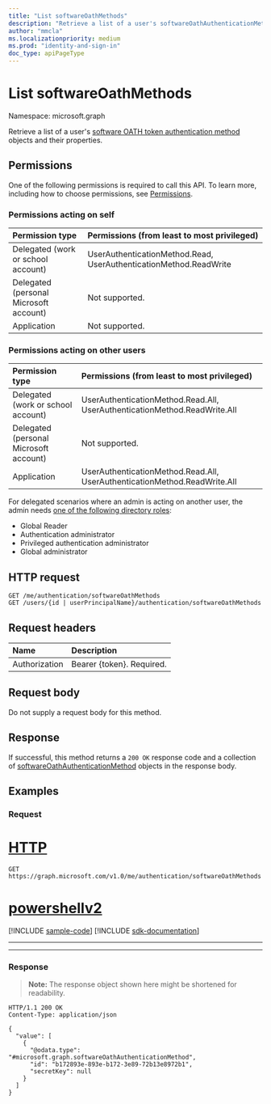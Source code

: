 ```yaml
---
title: "List softwareOathMethods"
description: "Retrieve a list of a user's softwareOathAuthenticationMethods objects and their properties."
author: "mmcla"
ms.localizationpriority: medium
ms.prod: "identity-and-sign-in"
doc_type: apiPageType
---
```


# List softwareOathMethods
Namespace: microsoft.graph

Retrieve a list of a user's [software OATH token authentication method](../resources/softwareoathauthenticationmethod.md) objects and their properties.

## Permissions

One of the following permissions is required to call this API. To learn more, including how to choose permissions, see [Permissions](/graph/permissions-reference).

### Permissions acting on self

|Permission type      | Permissions (from least to most privileged)              |
|:---------------------------------------|:-------------------------|
| Delegated (work or school account)     | UserAuthenticationMethod.Read, UserAuthenticationMethod.ReadWrite |
| Delegated (personal Microsoft account) | Not supported. |
| Application                            | Not supported. |

### Permissions acting on other users

|Permission type      | Permissions (from least to most privileged)              |
|:---------------------------------------|:-------------------------|
| Delegated (work or school account)     | UserAuthenticationMethod.Read.All, UserAuthenticationMethod.ReadWrite.All |
| Delegated (personal Microsoft account) | Not supported. |
| Application                            | UserAuthenticationMethod.Read.All, UserAuthenticationMethod.ReadWrite.All |

For delegated scenarios where an admin is acting on another user, the admin needs [one of the following directory roles](/azure/active-directory/users-groups-roles/directory-assign-admin-roles#available-roles):
* Global Reader
* Authentication administrator
* Privileged authentication administrator
* Global administrator

## HTTP request

<!-- {
  "blockType": "ignored"
}
-->
``` http
GET /me/authentication/softwareOathMethods
GET /users/{id | userPrincipalName}/authentication/softwareOathMethods
```

## Request headers
|Name|Description|
|:---|:---|
|Authorization|Bearer {token}. Required.|

## Request body
Do not supply a request body for this method.

## Response

If successful, this method returns a `200 OK` response code and a collection of [softwareOathAuthenticationMethod](../resources/softwareoathauthenticationmethod.md) objects in the response body.

## Examples

### Request


# [HTTP](#tab/http)
<!-- {
  "blockType": "request",
  "name": "list_softwareoathauthenticationmethod"
}
-->
``` http
GET https://graph.microsoft.com/v1.0/me/authentication/softwareOathMethods
```

# [powershellv2](#tab/powershellv2)
[!INCLUDE [sample-code](../includes/snippets/powershellv2/list-softwareoathauthenticationmethod-powershellv2-snippets.md)]
[!INCLUDE [sdk-documentation](../includes/snippets/snippets-sdk-documentation-link.md)]

---


---



### Response
>**Note:** The response object shown here might be shortened for readability.
<!-- {
  "blockType": "response",
  "truncated": true,
  "@odata.type": "Collection(microsoft.graph.softwareOathAuthenticationMethod)"
}
-->
``` http
HTTP/1.1 200 OK
Content-Type: application/json

{
  "value": [
    {
      "@odata.type": "#microsoft.graph.softwareOathAuthenticationMethod",
      "id": "b172893e-893e-b172-3e89-72b13e8972b1",
      "secretKey": null
    }
  ]
}
```
